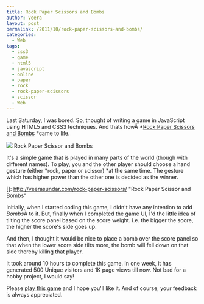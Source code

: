 ```yaml
---
title: Rock Paper Scissors and Bombs
author: Veera
layout: post
permalink: /2011/10/rock-paper-scissors-and-bombs/
categories:
  - Web
tags:
  - css3
  - game
  - html5
  - javascript
  - online
  - paper
  - rock
  - rock-paper-scissors
  - scissor
  - Web
---
```


Last Saturday, I was bored. So, thought of writing a game in JavaScript using HTML5 and CSS3 techniques. And thats howÂ *[Rock Paper Scissors and Bombs][1] *came to life.

 [1]: http://veerasundar.com/rock-paper-scissors/ "Rock Paper Scissors and Bombs - Online game"

[![][3]][3]
Rock Paper Scissor and Bombs

It's a simple game that is played in many parts of the world (though with different names). To play, you and the other player should choose a hand gesture (either *rock, paper or scissor) *at the same time. The gesture which has higher power than the other one is decided as the winner.

 []: http://veerasundar.com/rock-paper-scissors/ "Rock Paper Scissor and Bombs"

Initially, when I started coding this game, I didn't have any intention to add *Bombs*Â to it. But, finally when I completed the game UI, I'd the little idea of tilting the score panel based on the score weight. i.e. the bigger the score, the higher the score's side goes up.

And then, I thought it would be nice to place a bomb over the score panel so that when the lower score side tilts more, the bomb will fell down on that side thereby killing that player.

It took around 10 hours to complete this game. In one week, it has generated 500 Unique visitors and 1K page views till now. Not bad for a hobby project, I would say!

Please [play this game][3] and I hope you'll like it. And of course, your feedback is always appreciated.

 [3]: http://veerasundar.com/rock-paper-scissors/